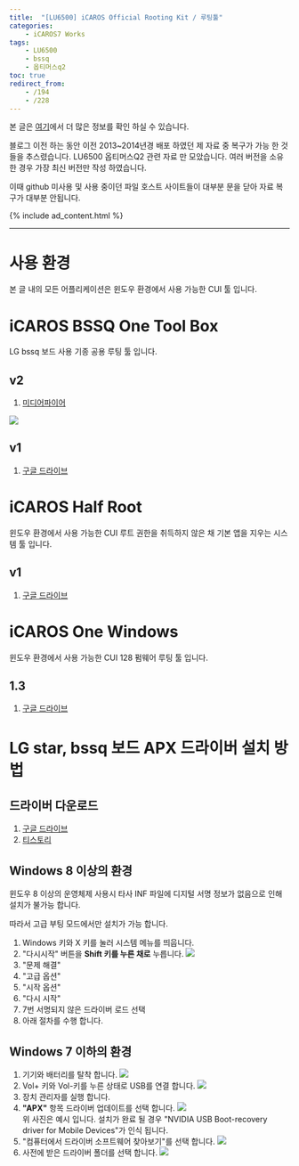 ```yaml
---
title:  "[LU6500] iCAROS Official Rooting Kit / 루팅툴"
categories:
    - iCAROS7 Works
tags:
    - LU6500
    - bssq
    - 옵티머스q2
toc: true
redirect_from:
    - /194
    - /228
---
```


본 글은 [여기](https://minnote.net/icaros7%20works/BSSQ-Download/)에서 더 많은 정보를 확인 하실 수 있습니다.

블로그 이전 하는 동안 이전 2013~2014년경 배포 하였던 제 자료 중 복구가 가능 한 것들을 추스렸습니다.
LU6500 옵티머스Q2 관련 자료 만 모았습니다. 여러 버전을 소유한 경우 가장 최신 버전만 작성 하였습니다.

이때 github 미사용 및 사용 중이던 파일 호스트 사이트들이 대부분 문을 닫아 자료 복구가 대부분 안됩니다.

{% include ad_content.html %}

<hr>

# 사용 환경
본 글 내의 모든 어플리케이션은 윈도우 환경에서 사용 가능한 CUI 툴 입니다.

# iCAROS BSSQ One Tool Box
LG bssq 보드 사용 기종 공용 루팅 툴 입니다.

## v2
1. [미디어파이어](http://www.mediafire.com/download/t32ncpcjail4b5u/Icaros_BSSQ_One_Tool_Box_Dev.2.zip)

![](/assets/2021-01-23-LU6500-iCAROS-RootKit/1.jpg)

## v1
1. [구글 드라이브](https://drive.google.com/file/d/1tG9OxCGXHvSGOamCtSwtcn_AFBlyV_4p/view?usp=sharing)

# iCAROS Half Root
윈도우 환경에서 사용 가능한 CUI 루트 권한을 취득하지 않은 채 기본 앱을 지우는 시스템 툴 입니다.

## v1
1. <a href="https://drive.google.com/file/d/1sUbETGBxGKktLel9sCFeIfYvBQyksh37/view?usp=sharing" target="_blank">구글 드라이브</a>

# iCAROS One Windows
윈도우 환경에서 사용 가능한 CUI 128 펌웨어 루팅 툴 입니다.

## 1.3
1. <a href="https://drive.google.com/file/d/1LvVM4BPtyQjs5Nj8iLrfBb2rPfNrU4i4/view?usp=sharing" target="_blank">구글 드라이브</a>

# LG star, bssq 보드 APX 드라이버 설치 방법
## 드라이버 다운로드
1. [구글 드라이브](https://drive.google.com/file/d/1bKY5WYZ7_khyupuRRdfj76EWfp1N0a6A/view?usp=sharing)
2. [티스토리](https://minnote.tistory.com/attachment/cfile2.uf@210F473B55F44A9710135A.zip)

## Windows 8 이상의 환경
윈도우 8 이상의 운영체제 사용시 타사 INF 파일에 디지털 서명 정보가 없음으로 인해 설치가 불가능 합니다.

따라서 고급 부팅 모드에서만 설치가 가능 합니다.

1. Windows 키와 X 키를 눌러 시스템 메뉴를 띄웁니다.
2. "다시시작" 버튼을 **Shift 키를 누른 채로** 누릅니다.
   ![](/assets/2021-01-23-LU6500-iCAROS-RootKit/8.png)
3. "문제 해결"
4. "고급 옵션"
5. "시작 옵션"
6. "다시 시작"
7. 7번 서명되지 않은 드라이버 로드 선택
8. 아래 절차를 수행 합니다.

## Windows 7 이하의 환경

1. 기기와 배터리를 탈착 합니다.
   ![](/assets/2021-01-23-LU6500-iCAROS-RootKit/2.jpg)
2. Vol+ 키와 Vol-키를 누른 상태로 USB를 연결 합니다.
   ![](/assets/2021-01-23-LU6500-iCAROS-RootKit/3.png)
3. 장치 관리자를 실행 합니다.
4. **"APX"** 항목 드라이버 업데이트를 선택 합니다.
   ![](/assets/2021-01-23-LU6500-iCAROS-RootKit/5.png)   
   위 사진은 예시 입니다. 설치가 완료 될 경우 "NVIDIA USB Boot-recovery driver for Mobile Devices"가 인식 됩니다.
5. "컴퓨터에서 드라이버 소프트웨어 찾아보기"를 선택 합니다.
   ![](/assets/2021-01-23-LU6500-iCAROS-RootKit/6.png)
6. 사전에 받은 드라이버 폴더를 선택 합니다.
   ![](/assets/2021-01-23-LU6500-iCAROS-RootKit/7.png)
